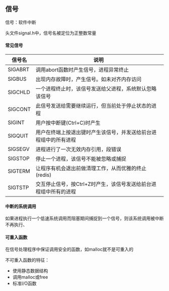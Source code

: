 ## 信号

信号：软件中断

头文件signal.h中，信号名被定位为正整数常量



#### 常见信号


| 信号名  | 说明                                                         |
| ------- | ------------------------------------------------------------ |
| SIGABRT | 调用abort函数时产生信号，进程异常终止                        |
| SIGBUS  | 出现内存故障时，产生信号。如未对齐内存访问                   |
| SIGCHLD | 一个进程终止时，该信号发送给父进程，系统默认忽略该信号       |
| SIGCONT | 此信号发送给需要继续运行，但当前处于停止状态的进程           |
| SIGINT  | 用户按中断键(Ctrl+C)时产生                                   |
| SIGQUIT | 用户在终端上按退出键时产生该信号，并发送给前台进程组中的所有进程 |
| SIGSEGV | 进程进行了一次无效内存引用，段错误                           |
| SIGSTOP | 停止一个进程，该信号不能被忽略或捕捉                         |
| SIGTERM | 让程序有机会退出前做清理工作，从而优雅的终止(redis)          |
| SIGTSTP | 交互停止信号，按Ctrl+Z时产生，该信号发送给前台进程组中所有的进程 |

#### 中断的系统调用

如果进程执行一个低速系统调用而阻塞期间捕捉到一个信号，则该系统调用被中断不再执行、

#### 可重入函数

在信号处理程序中保证调用安全的函数，如malloc就不是可重入的

不可重入函数的特征：

* 使用静态数据结构
* 调用malloc或free
* 标准I/O函数






